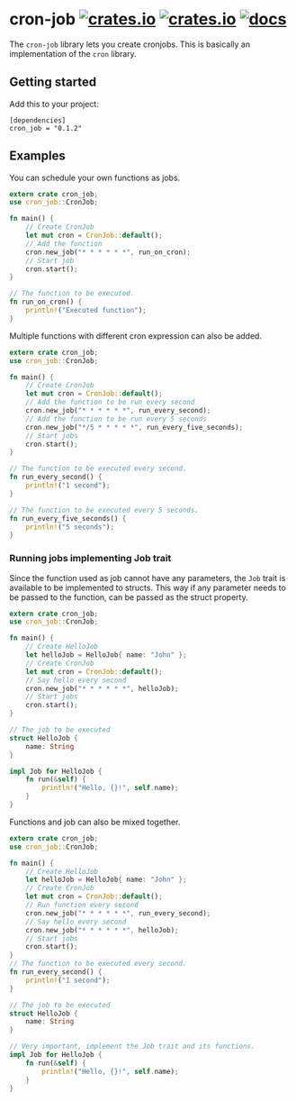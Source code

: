 # cron-job [![crates.io](https://github.com/nambrosini/cron-job/actions/workflows/.github/workflows/continuous-rust.yaml/badge.svg)](https://github.com/nambrosini/cron-job/actions) [![crates.io](https://img.shields.io/crates/v/cron-job.svg)](https://crates.io/crates/cron-job) [![docs](https://docs.rs/cron-job/badge.svg)](https://docs.rs/cron-job)

The `cron-job` library lets you create cronjobs. This is basically
an implementation of the `cron` library.

## Getting started

Add this to your project:

```
[dependencies]
cron_job = "0.1.2"
```

## Examples

You can schedule your own functions as jobs.

``` rust
extern crate cron_job;
use cron_job::CronJob;

fn main() {
    // Create CronJob
    let mut cron = CronJob::default();
    // Add the function
    cron.new_job("* * * * * *", run_on_cron);
    // Start job
    cron.start();
}

// The function to be executed.
fn run_on_cron() {
    println!("Executed function");
}
```

Multiple functions with different cron expression can also be added.

``` rust
extern crate cron_job;
use cron_job::CronJob;

fn main() {
    // Create CronJob
    let mut cron = CronJob::default();
    // Add the function to be run every second
    cron.new_job("* * * * * *", run_every_second);
    // Add the function to be run every 5 seconds
    cron.new_job("*/5 * * * * *", run_every_five_seconds);
    // Start jobs
    cron.start();
}

// The function to be executed every second.
fn run_every_second() {
    println!("1 second");
}

// The function to be executed every 5 seconds.
fn run_every_five_seconds() {
    println!("5 seconds");
}
```

### Running jobs implementing Job trait

Since the function used as job cannot have any parameters, the
`Job` trait is available to be implemented to structs. This way
if any parameter needs to be passed to the function, can be
passed as the struct property.

``` rust
extern crate cron_job;
use cron_job::CronJob;

fn main() {
    // Create HelloJob
    let helloJob = HelloJob{ name: "John" };
    // Create CronJob
    let mut cron = CronJob::default();
    // Say hello every second
    cron.new_job("* * * * * *", helloJob);
    // Start jobs
    cron.start();
}

// The job to be executed
struct HelloJob {
    name: String
}

impl Job for HelloJob {
    fn run(&self) {
        println!("Hello, {}!", self.name);
    }
}
```

Functions and job can also be mixed together.

``` rust
extern crate cron_job;
use cron_job::CronJob;

fn main() {
    // Create HelloJob
    let helloJob = HelloJob{ name: "John" };
    // Create CronJob
    let mut cron = CronJob::default();
    // Run function every second
    cron.new_job("* * * * * *", run_every_second);
    // Say hello every second
    cron.new_job("* * * * * *", helloJob);
    // Start jobs
    cron.start();
}
// The function to be executed every second.
fn run_every_second() {
    println!("1 second");
}

// The job to be executed
struct HelloJob {
    name: String
}

// Very important, implement the Job trait and its functions.
impl Job for HelloJob {
    fn run(&self) {
        println!("Hello, {}!", self.name);
    }
}
```
